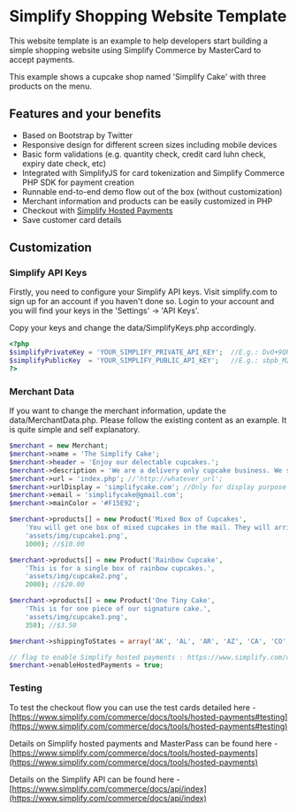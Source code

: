 Simplify Shopping Website Template
==================================

This website template is an example to help developers start building a simple shopping website using Simplify Commerce by MasterCard to accept payments.

This example shows a cupcake shop named 'Simplify Cake' with three products on the menu. 

Features and your benefits
--------
* Based on Bootstrap by Twitter
* Responsive design for different screen sizes including mobile devices
* Basic form validations (e.g. quantity check, credit card luhn check, expiry date check, etc)
* Integrated with SimplifyJS for card tokenization and Simplify Commerce PHP SDK for payment creation
* Runnable end-to-end demo flow out of the box (without customization)
* Merchant information and products can be easily customized in PHP
* Checkout with [Simplify Hosted Payments](https://www.simplify.com/commerce/docs/tools/hosted-payments)
* Save customer card details

Customization
-------------

### Simplify API Keys

Firstly, you need to configure your Simplify API keys.  Visit simplify.com to sign up for an account if you haven't done so.  Login to your account and you will find your keys in the 'Settings' -> 'API Keys'.

Copy your keys and change the data/SimplifyKeys.php accordingly.

```php
<?php
$simplifyPrivateKey = 'YOUR_SIMPLIFY_PRIVATE_API_KEY';	//E.g.: DvO+9QRpinM6iBQI/OFxpbId/kYi9pCQ4petiZHZiCJ5YFFQL0ODSXAOkNtXTToq
$simplifyPublicKey 	= 'YOUR_SIMPLIFY_PUBLIC_API_KEY';	//E.g.: sbpb_M2M0ZTk2Y2ItNTcxMi00Y2QxLWJmNTctNzg4ZjEzMGMzY2Nj
?>
```

### Merchant Data

If you want to change the merchant information, update the data/MerchantData.php.  Please follow the existing content as an example.  It is quite simple and self explanatory.

```php
$merchant = new Merchant;
$merchant->name = 'The Simplify Cake';
$merchant->header = 'Enjoy our delectable cupcakes.';
$merchant->description = 'We are a delivery only cupcake business. We specialize in made from scratch gourmet cupcakes. Our goal is to change your cupcake experience forever.';
$merchant->url = 'index.php'; //'http://whatever_url';
$merchant->urlDisplay = 'simplifycake.com'; //Only for display purpose
$merchant->email = 'simplifycake@gmail.com';
$merchant->mainColor = '#F15E92';

$merchant->products[] = new Product('Mixed Box of Cupcakes', 
	'You will get one box of mixed cupcakes in the mail. They will arrive in a sealed and chilled bag.', 
	'assets/img/cupcake1.png', 
	1000); //$10.00

$merchant->products[] = new Product('Rainbow Cupcake', 
	'This is for a single box of rainbow cupcakes.', 
	'assets/img/cupcake2.png', 
	2000); //$20.00

$merchant->products[] = new Product('One Tiny Cake', 
	'This is for one piece of our signature cake.', 
	'assets/img/cupcake3.png', 
	350); //$3.50

$merchant->shippingToStates = array('AK', 'AL', 'AR', 'AZ', 'CA', 'CO', 'CT', 'DC', 'DE', 'FL', 'GA', 'HI', 'IA', 'ID', 'IL', 'IN', 'KS', 'KY', 'LA', 'MA', 'MD', 'ME', 'MI', 'MN', 'MO', 'MS', 'MT', 'NC', 'ND', 'NE', 'NH', 'NJ', 'NM', 'NV', 'NY', 'OH', 'OK', 'OR', 'PA', 'RI', 'SC', 'SD', 'TN', 'TX', 'UT', 'VA', 'VT', 'WA', 'WI', 'WV', 'WY');

// flag to enable Simplify hosted payments : https://www.simplify.com/commerce/docs/tools/hosted-payments
$merchant->enableHostedPayments = true;

```

### Testing

To test the checkout flow you can use the test cards detailed here - [https://www.simplify.com/commerce/docs/tools/hosted-payments#testing](https://www.simplify.com/commerce/docs/tools/hosted-payments#testing)

Details on Simplify hosted payments and MasterPass can be found here - [https://www.simplify.com/commerce/docs/tools/hosted-payments](https://www.simplify.com/commerce/docs/tools/hosted-payments)

Details on the Simplify API can be found here - [https://www.simplify.com/commerce/docs/api/index](https://www.simplify.com/commerce/docs/api/index)
